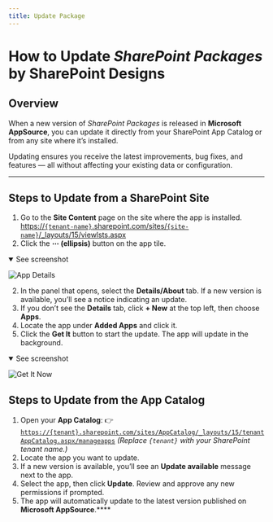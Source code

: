 ```yaml
---
title: Update Package
---
```


# How to Update _SharePoint Packages_ by SharePoint Designs

## Overview

When a new version of _SharePoint Packages_ is released in **Microsoft AppSource**, you can update it directly from your SharePoint App Catalog or from any site where it’s installed.

Updating ensures you receive the latest improvements, bug fixes, and features — all without affecting your existing data or configuration.

---

## Steps to Update from a SharePoint Site

1. Go to the **Site Content** page on the site where the app is installed. [https://`{tenant-name}`.sharepoint.com/sites/`{site-name}`/\_layouts/15/viewlsts.aspx](https://`{tenant-name}`.sharepoint.com/sites/`{site-name}`/_layouts/15/viewlsts.aspx)
2. Click the **⋯ (ellipsis)** button on the app tile.

<details open>
<summary>See screenshot</summary>

![App Details](/img/uploads/appdetails.png)

</details>

2. In the panel that opens, select the **Details/About** tab.
   If a new version is available, you’ll see a notice indicating an update.
3. If you don’t see the **Details** tab, click **+ New** at the top left, then choose **Apps**.
4. Locate the app under **Added Apps** and click it.
5. Click the **Get It** button to start the update.
   The app will update in the background.

<details open>
<summary>See screenshot</summary>

![Get It Now](/img/uploads/getitnow.png)

</details>

## Steps to Update from the App Catalog

1. Open your **App Catalog**:
   👉 [`https://{tenant}.sharepoint.com/sites/AppCatalog/_layouts/15/tenantAppCatalog.aspx/manageapps`](https://{tenant}.sharepoint.com/sites/AppCatalog/_layouts/15/tenantAppCatalog.aspx/manageapps)
   _(Replace `{tenant}` with your SharePoint tenant name.)_
2. Locate the app you want to update.
3. If a new version is available, you’ll see an **Update available** message next to the app.
4. Select the app, then click **Update**.
   Review and approve any new permissions if prompted.
5. The app will automatically update to the latest version published on **Microsoft AppSource**.\*\*\*\*
